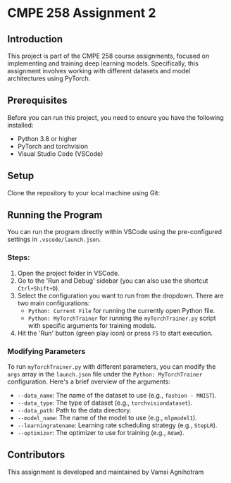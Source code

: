 # CMPE 258 Assignment 2

## Introduction
This project is part of the CMPE 258 course assignments, focused on implementing and training deep learning models. Specifically, this assignment involves working with different datasets and model architectures using PyTorch.

## Prerequisites
Before you can run this project, you need to ensure you have the following installed:
- Python 3.8 or higher
- PyTorch and torchvision
- Visual Studio Code (VSCode)

## Setup
Clone the repository to your local machine using Git:


## Running the Program
You can run the program directly within VSCode using the pre-configured settings in `.vscode/launch.json`. 

### Steps:
1. Open the project folder in VSCode.
2. Go to the 'Run and Debug' sidebar (you can also use the shortcut `Ctrl+Shift+D`).
3. Select the configuration you want to run from the dropdown. There are two main configurations:
   - `Python: Current File` for running the currently open Python file.
   - `Python: MyTorchTrainer` for running the `myTorchTrainer.py` script with specific arguments for training models.
4. Hit the 'Run' button (green play icon) or press `F5` to start execution.

### Modifying Parameters
To run `myTorchTrainer.py` with different parameters, you can modify the `args` array in the `launch.json` file under the `Python: MyTorchTrainer` configuration. Here's a brief overview of the arguments:
- `--data_name`: The name of the dataset to use (e.g., `fashion - MNIST`).
- `--data_type`: The type of dataset (e.g., `torchvisiondataset`).
- `--data_path`: Path to the data directory.
- `--model_name`: The name of the model to use (e.g., `mlpmodel1`).
- `--learningratename`: Learning rate scheduling strategy (e.g., `StepLR`).
- `--optimizer`: The optimizer to use for training (e.g., `Adam`).

## Contributors
This assignment is developed and maintained by Vamsi Agnihotram

